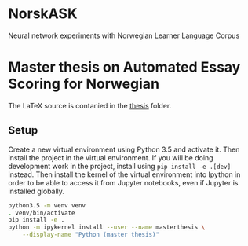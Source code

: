 # NorskASK
Neural network experiments with Norwegian Learner Language Corpus

# Master thesis on Automated Essay Scoring for Norwegian

The LaTeX source is contanied in the [thesis](./thesis) folder.

## Setup

Create a new virtual environment using Python 3.5 and activate it. Then
install the project in the virtual environment. If you will be doing
development work in the project, install using `pip install -e .[dev]`
instead. Then install the kernel of the virtual environment into Ipython in
order to be able to access it from Jupyter notebooks, even if Jupyter is
installed globally.

```bash
python3.5 -m venv venv
. venv/bin/activate
pip install -e .
python -m ipykernel install --user --name masterthesis \
    --display-name "Python (master thesis)"
```
